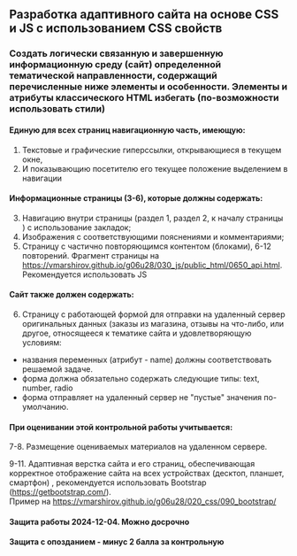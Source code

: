 ## Разработка адаптивного сайта на основе CSS и JS с использованием CSS свойств

### Создать логически связанную и завершенную информационную среду (сайт) определенной тематической направленности, содержащий перечисленные ниже элементы и особенности. Элементы и атрибуты классического HTML избегать (по-возможности использовать стили)
####	Единую для всех страниц навигационную часть, имеющую:
1.	Текстовые и графические гиперссылки, открывающиеся в текущем окне,
2.	И показывающию посетителю его текущее положение выделением в навигации
#### Информационные страницы (3-6), которые должны содержать:
3.	Навигацию внутри страницы (раздел 1, раздел 2, к началу страницы )  с использование закладок;
4.	Изображения с соответствующими пояснениями и комментариями;
5.	Страницу с частично повторяющимся контентом (блоками), 6-12 повторений. Фрагмент страницы на https://vmarshirov.github.io/g06u28/030_js/public_html/0650_api.html. Рекомендуется использовать JS

#### Cайт также должен содержать:
6.	Страницу с работающей формой для отправки на удаленный сервер оригинальных данных (заказы из магазина, отзывы на что-либо, или другое, относящееся к тематике сайта и удовлетворяющую условиям:
  - названия переменных (атрибут - name) должны соответствовать решаемой задаче.
  - форма должна обязательно содержать следующие типы: text, number, radio
  - форма отправляет на удаленный сервер не "пустые" значения по-умолчанию.


#### При оценивании этой контрольной работы учитывается:
7-8. Размещение оцениваемых материалов на удаленном сервере.

9-11. Адаптивная верстка сайта и его страниц, обеспечивающая корректное отображение сайта на всех устройствах (десктоп, планшет, смартфон) , рекомендуется  использовать Bootstrap (https://getbootstrap.com/). 
<br>Пример на https://vmarshirov.github.io/g06u28/020_css/090_bootstrap/

#### Защита работы 2024-12-04. Можно досрочно
#### Защита с опозданием - минус 2 балла за контрольную
